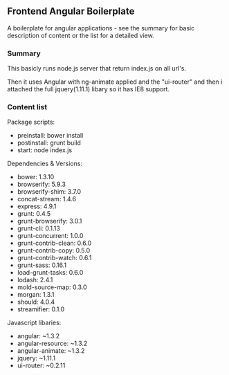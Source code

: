 ## Frontend Angular Boilerplate

A boilerplate for angular applications - see the summary for basic description of content or the list for a detailed view. 

### Summary

This basicly runs node.js server that return index.js on all url's. 

Then it uses Angular with ng-animate applied and the  "ui-router" and then i attached the full jquery(1.11.1) libary so it has IE8 support.

### Content list

Package scripts:

* preinstall: bower install
* postinstall: grunt build
* start: node index.js

Dependencies & Versions:

* bower: 1.3.10
* browserify: 5.9.3
* browserify-shim: 3.7.0
* concat-stream: 1.4.6
* express: 4.9.1
* grunt: 0.4.5
* grunt-browserify: 3.0.1
* grunt-cli: 0.1.13
* grunt-concurrent: 1.0.0
* grunt-contrib-clean: 0.6.0
* grunt-contrib-copy: 0.5.0
* grunt-contrib-watch: 0.6.1
* grunt-sass: 0.16.1
* load-grunt-tasks: 0.6.0
* lodash: 2.4.1
* mold-source-map: 0.3.0
* morgan: 1.3.1
* should: 4.0.4
* streamifier: 0.1.0


Javascript libaries:

* angular: ~1.3.2
* angular-resource: ~1.3.2
* angular-animate: ~1.3.2
* jquery: ~1.11.1
* ui-router: ~0.2.11